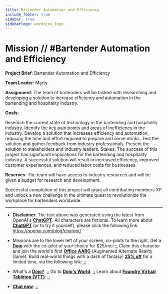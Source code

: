 ```yaml
---
title: Bartender Automation and Efficiency
include_footer: true
sidebar: true
sidebarlogo: wordojos_logo
---
```

# Mission // #Bartender Automation and Efficiency

**Project Brief**: Bartender Automation and Efficiency

**Team Leader**: Marty

**Assignment**:
The team of bartenders will be tasked with researching and developing a solution to increase efficiency and automation in the bartending and hospitality industry.

**Goals**:

Research the current state of technology in the bartending and hospitality industry.
Identify the key pain points and areas of inefficiency in the industry.
Develop a solution that increases efficiency and automation, reducing the time and effort required to prepare and serve drinks.
Test the solution and gather feedback from industry professionals.
Present the solution to stakeholders and industry leaders.
Stakes:
The success of this project has significant implications for the bartending and hospitality industry. A successful solution will result in increased efficiency, improved customer experiences, and reduced labor costs for businesses.

**Reserves**:
The team will have access to industry resources and will be given a budget for research and development.

Successful completion of this project will grant all contributing members XP and unlock a new challenge in the ultimate quest to revolutionize the workplace for bartenders worldwide.

---

* **Disclaimer**: The text above was generated using the latest from OpenAI's [**ChatGPT**](https://openai.com/blog/chatgpt/).  All characters are fictional.  To learn more about [**ChatGPT**](https://openai.com/blog/chatgpt/) (or to try it yourself), please click the following link: https://openai.com/blog/chatgpt/

* Missions are to the lower left of your screen, co-pilots to the right. Get a [**Dojo**](https://workmates.live/marketplace) with the co-pilot of your choice for $25/mo: [::](https://workmates.live/marketplace)  Claim this character and join the world's first [**Office AARG**](https://dojos.world) (Augmented Alternate Reality Game). Build real-world things with a dash of fantasy! [**25% off**](https://blog.workmates.live/deal-on-a-dojo) for a limited time, via the following link: [::](https://blog.workmates.live/deal-on-a-dojo) 

* What's a [**Dojo?**](https://workdojos.com): [::](https://workdojos.com)  Go to [**Dojo's World**](https://dojos.world): [::](https://dojos.world)  Learn about [**Foundry Virtual Tabletop (VTT)**](https://foundryvtt.com): [::](https://foundryvtt.com/)

* [**Chat now**](https://chat.workmates.live/channel/support): [::](https://chat.workmates.live/channel/support)